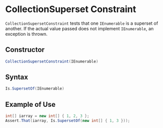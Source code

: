 # CollectionSuperset Constraint

`CollectionSupersetConstraint` tests that one `IEnumerable` is a superset of another. If the actual value passed does
not implement `IEnumerable`, an exception is thrown.

## Constructor

```csharp
CollectionSupersetConstraint(IEnumerable)
```

## Syntax

```csharp
Is.SupersetOf(IEnumerable)
```

## Example of Use

```csharp
int[] iarray = new int[] { 1, 2, 3 };
Assert.That(iarray, Is.SupersetOf(new int[] { 1, 3 }));
```
